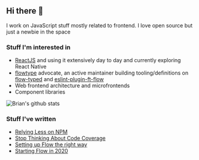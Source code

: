 ## Hi there 👋

I work on JavaScript stuff mostly related to frontend. I love open source but just a newbie in the space

### Stuff I'm interested in
- [ReactJS](https://github.com/facebook/react) and using it extensively day to day and currently exploring React Native
- [flowtype](https://github.com/facebook/flow) advocate, an active maintainer building tooling/definitions on [flow-typed](https://github.com/flow-typed/flow-typed) and [eslint-plugin-ft-flow](https://github.com/flow-typed/eslint-plugin-ft-flow)
- Web frontend architecture and microfrontends
- Component libraries

<img
  src="https://github-readme-stats.vercel.app/api?username=brianzchen&show_icons=true"
  alt="Brian's github stats"
/>

### Stuff I've written
<!-- BLOG-POST-LIST:START -->
- [Relying Less on NPM](https://medium.com/swlh/relying-less-on-npm-a9c0d831c76e?source=rss-556b010ce597------2)
- [Stop Thinking About Code Coverage](https://medium.com/swlh/stop-thinking-about-code-coverage-eb71909b5b2?source=rss-556b010ce597------2)
- [Setting up Flow the right way](https://medium.com/swlh/setting-up-flow-the-right-way-ff122d0030ec?source=rss-556b010ce597------2)
- [Starting Flow in 2020](https://medium.com/swlh/starting-flow-in-2020-cfd9187c2900?source=rss-556b010ce597------2)
<!-- BLOG-POST-LIST:END -->
